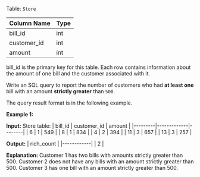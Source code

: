 ﻿
Table:  `Store`

| Column Name | Type |
|-------------|------|
| bill_id     | int  |
| customer_id | int  |
| amount      | int  |

bill_id is the primary key for this table.
Each row contains information about the amount of one bill and the customer associated with it.

Write an SQL query to report the number of customers who had  **at least one**  bill with an amount  **strictly greater**  than  `500`.

The query result format is in the following example.

**Example 1:**

**Input:** 
Store table:
| bill_id | customer_id | amount |
|---------|-------------|--------|
| 6       | 1           | 549    |
| 8       | 1           | 834    |
| 4       | 2           | 394    |
| 11      | 3           | 657    |
| 13      | 3           | 257    |

**Output:** 
| rich_count |
|------------|
| 2          |

**Explanation:** 
Customer 1 has two bills with amounts strictly greater than 500.
Customer 2 does not have any bills with an amount strictly greater than 500.
Customer 3 has one bill with an amount strictly greater than 500.
